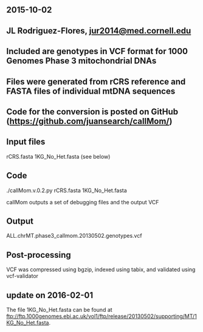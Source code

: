 ## 2015-10-02 
## JL Rodriguez-Flores, jur2014@med.cornell.edu

## Included are genotypes in VCF format for 1000 Genomes Phase 3 mitochondrial DNAs
## Files were generated from rCRS reference and FASTA files of individual mtDNA sequences
## Code for the conversion is posted on GitHub (https://github.com/juansearch/callMom/)

## Input files
rCRS.fasta
1KG_No_Het.fasta (see below)

## Code
./callMom.v.0.2.py rCRS.fasta 1KG_No_Het.fasta 

callMom outputs a set of debugging files and the output VCF

## Output
ALL.chrMT.phase3_callmom.20130502.genotypes.vcf

## Post-processing
VCF was compressed using bgzip, indexed using tabix, and validated using vcf-validator

## update on 2016-02-01
The file 1KG_No_Het.fasta can be found at ftp://ftp.1000genomes.ebi.ac.uk/vol1/ftp/release/20130502/supporting/MT/1KG_No_Het.fasta.
